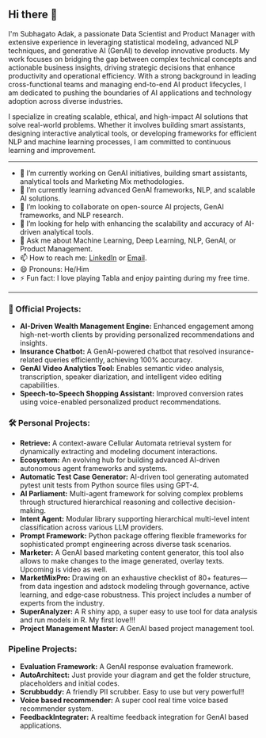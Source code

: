 ## Hi there 👋

I'm Subhagato Adak, a passionate Data Scientist and Product Manager with extensive experience in leveraging statistical modeling, advanced NLP techniques, and generative AI (GenAI) to develop innovative products. My work focuses on bridging the gap between complex technical concepts and actionable business insights, driving strategic decisions that enhance productivity and operational efficiency. With a strong background in leading cross-functional teams and managing end-to-end AI product lifecycles, I am dedicated to pushing the boundaries of AI applications and technology adoption across diverse industries.

I specialize in creating scalable, ethical, and high-impact AI solutions that solve real-world problems. Whether it involves building smart assistants, designing interactive analytical tools, or developing frameworks for efficient NLP and machine learning processes, I am committed to continuous learning and improvement.

---

- 🔭 I’m currently working on GenAI initiatives, building smart assistants, analytical tools and Marketing Mix methodologies.
- 🌱 I’m currently learning advanced GenAI frameworks, NLP, and scalable AI solutions.
- 👯 I’m looking to collaborate on open-source AI projects, GenAI frameworks, and NLP research.
- 🤔 I’m looking for help with enhancing the scalability and accuracy of AI-driven analytical tools.
- 💬 Ask me about Machine Learning, Deep Learning, NLP, GenAI, or Product Management.
- 📫 How to reach me: [LinkedIn](https://www.linkedin.com/in/subhagatoadak) or [Email](mailto:subhagatoadak.india@gmail.com).
- 😄 Pronouns: He/Him
- ⚡ Fun fact: I love playing Tabla and enjoy painting during my free time.

---

### 🚀 Official Projects:
- **AI-Driven Wealth Management Engine:** Enhanced engagement among high-net-worth clients by providing personalized recommendations and insights.
- **Insurance Chatbot:** A GenAI-powered chatbot that resolved insurance-related queries efficiently, achieving 100% accuracy.
- **GenAI Video Analytics Tool:** Enables semantic video analysis, transcription, speaker diarization, and intelligent video editing capabilities.
- **Speech-to-Speech Shopping Assistant:** Improved conversion rates using voice-enabled personalized product recommendations.

### 🛠 Personal Projects:
- **Retrieve:** A context-aware Cellular Automata retrieval system for dynamically extracting and modeling document interactions.
- **Ecosystem:** An evolving hub for building advanced AI-driven autonomous agent frameworks and systems.
- **Automatic Test Case Generator:** AI-driven tool generating automated pytest unit tests from Python source files using GPT-4.
- **AI Parliament:** Multi-agent framework for solving complex problems through structured hierarchical reasoning and collective decision-making.
- **Intent Agent:** Modular library supporting hierarchical multi-level intent classification across various LLM providers.
- **Prompt Framework:** Python package offering flexible frameworks for sophisticated prompt engineering across diverse task scenarios.
- **Marketer:** A GenAI based marketing content generator, this tool also allows to make changes to the image generated, overlay texts. Upcoming is video as well.
- **MarketMixPro:** Drawing on an exhaustive checklist of 80+ features—from data ingestion and adstock modeling through governance, active learning, and edge‑case robustness. This project includes a number of experts from the industry. 
- **SuperAnalyzer:** A R shiny app, a super easy to use tool for data analysis and run models in R. My first love!!!
- **Project Management Master:** A GenAI based project management tool. 

### Pipeline Projects:
- **Evaluation Framework:** A GenAI response evaluation framework.
- **AutoArchitect:** Just provide your diagram and get the folder structure, placeholders and initial codes.
- **Scrubbuddy:** A friendly PII scrubber. Easy to use but very powerful!!
- **Voice based recommender:** A super cool real time voice based recommender system.
- **FeedbackIntegrater:** A realtime feedback integration for GenAI based applications.



